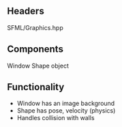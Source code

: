 Headers
-------
SFML/Graphics.hpp

Components
----------
Window
Shape object

Functionality
-------------
- Window has an image background
- Shape has pose, velocity (physics)
- Handles collision with walls
